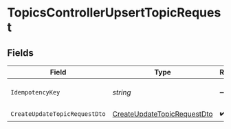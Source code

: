 # TopicsControllerUpsertTopicRequest


## Fields

| Field                                                                                 | Type                                                                                  | Required                                                                              | Description                                                                           |
| ------------------------------------------------------------------------------------- | ------------------------------------------------------------------------------------- | ------------------------------------------------------------------------------------- | ------------------------------------------------------------------------------------- |
| `IdempotencyKey`                                                                      | *string*                                                                              | :heavy_minus_sign:                                                                    | A header for idempotency purposes                                                     |
| `CreateUpdateTopicRequestDto`                                                         | [CreateUpdateTopicRequestDto](../../Models/Components/CreateUpdateTopicRequestDto.md) | :heavy_check_mark:                                                                    | N/A                                                                                   |